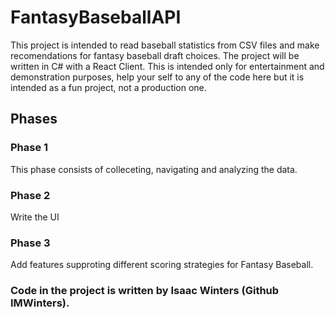 # FantasyBaseballAPI 
This project is intended to read baseball statistics from CSV files and make recomendations for fantasy baseball draft choices. The project will be written in C# with a React Client. This is intended only for entertainment and demonstration purposes, help your self to any of the code here but it is intended as a fun project, not a production one.

## Phases
### Phase 1
This phase consists of colleceting, navigating and analyzing the data. 
### Phase 2
Write the UI
### Phase 3
Add features supproting different scoring strategies for Fantasy Baseball.


### Code in the project is written by Isaac Winters (Github IMWinters). 
